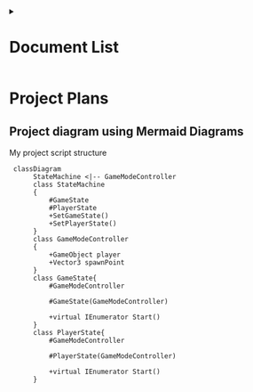 <details>
<summary><h1>Document List</h1></summary>

[**Project Description** *(README.md)*](README.md#bounce-climber-project-description)

[**Game Manual** *(GAMEMANUAL.md)*](GAMEMANUAL.md#game-manual)

[**To-do List** *(TODOLIST.md)*](TODOLIST.md#to-do-list)

[**Project Plans** *(PROJECTPLANS.md)*](PROJECTPLANS.md#to-do-list)

</details>

# Project Plans

## Project diagram using Mermaid Diagrams

My project script structure

```mermaid
 classDiagram
      StateMachine <|-- GameModeController
      class StateMachine
      {
          #GameState
          #PlayerState
          +SetGameState()
          +SetPlayerState()
      }
      class GameModeController
      {
          +GameObject player
          +Vector3 spawnPoint
      }
      class GameState{
          #GameModeController

          #GameState(GameModeController)

          +virtual IEnumerator Start()
      }
      class PlayerState{
          #GameModeController

          #PlayerState(GameModeController)

          +virtual IEnumerator Start()
      }
```